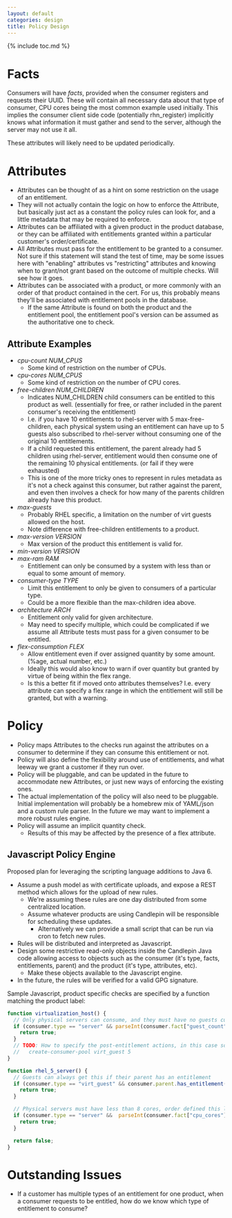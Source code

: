 ```yaml
---
layout: default
categories: design
title: Policy Design
---
```

{% include toc.md %}

# Facts
Consumers will have *facts*, provided when the consumer registers and requests
their UUID. These will contain all necessary data about that type of consumer,
CPU cores being the most common example used initially. This implies the
consumer client side code (potentially rhn_register) implicitly knows what
information it must gather and send to the server, although the server may not
use it all.

These attributes will likely need to be updated periodically.

# Attributes
* Attributes can be thought of as a hint on some restriction on the usage of an
  entitlement. 
* They will not actually contain the logic on how to enforce the Attribute, but
  basically just act as a constant the policy rules can look for, and a little
  metadata that may be required to enforce. 
* Attributes can be affiliated with a given product in the product database, or
  they can be affiliated with entitlements granted within a particular
  customer's order/certificate.
* All Attributes must pass for the entitlement to be granted to a consumer. Not
  sure if this statement will stand the test of time, may be some issues here
  with "enabling" attributes vs "restricting" attributes and knowing when to
  grant/not grant based on the outcome of multiple checks. Will see how it
  goes.
* Attributes can be associated with a product, or more commonly with an order
  of that product contained in the cert. For us, this probably means they'll be
  associated with entitlement pools in the database.
  * If the same Attribute is found on both the product and the entitlement
    pool, the entitlement pool's version can be assumed as the authoritative
    one to check.

## Attribute Examples
* *cpu-count NUM_CPUS*
  * Some kind of restriction on the number of CPUs.
* *cpu-cores NUM_CPUS*
  * Some kind of restriction on the number of CPU cores.
* *free-children NUM_CHILDREN*
  * Indicates NUM_CHILDREN child consumers can be entitled to this product as
    well. (essentially for free, or rather included in the parent consumer's
    receiving the entitlement)
  * I.e. if you have 10 entitlements to rhel-server with 5 max-free-children,
    each physical system using an entitlement can have up to 5 guests also
    subscribed to rhel-server without consuming one of the original 10
    entitlements.
  * If a child requested this entitlement, the parent already had 5 children
    using rhel-server, entitlement would then consume one of the remaining 10
    physical entitlements. (or fail if they were exhausted)
  * This is one of the more tricky ones to represent in rules metadata as it's
    not a check against this consumer, but rather against the parent, and even
    then involves a check for how many of the parents children already have
    this product.
* *max-guests*
  * Probably RHEL specific, a limitation on the number of virt guests allowed
    on the host.
  * Note difference with free-children entitlements to a product.
* *max-version VERSION*
  * Max version of the product this entitlement is valid for.
* *min-version VERSION*
* *max-ram RAM*
  * Entitlement can only be consumed by a system with less than or equal to
    some amount of memory.
* *consumer-type TYPE*
  * Limit this entitlement to only be given to consumers of a particular type.
  * Could be a more flexible than the max-children idea above.
* *architecture ARCH*
  * Entitlement only valid for given architecture.
  * May need to specify multiple, which could be complicated if we assume all
    Attribute tests must pass for a given consumer to be entitled.
* *flex-consumption FLEX*
  * Allow entitlement even if over assigned quantity by some amount. (%age,
    actual number, etc.)
  * Ideally this would also know to warn if over quantity but granted by virtue
    of being within the flex range.
  * Is this a better fit if moved onto attributes themselves? I.e. every
    attribute can specify a flex range in which the entitlement will still be
    granted, but with a warning.
   

# Policy
* Policy maps Attributes to the checks run against the attributes on a consumer
  to determine if they can consume this entitlement or not. 
* Policy will also define the flexibility around use of entitlements, and what
  leeway we grant a customer if they run over. 
* Policy will be pluggable, and can be updated in the future to accommodate new
  Attributes, or just new ways of enforcing the existing ones.
* The actual implementation of the policy will also need to be pluggable.
  Initial implementation will probably be a homebrew mix of YAML/json and a
  custom rule parser. In the future we may want to implement a more robust
  rules engine.
* Policy will assume an implicit quantity check.
  * Results of this may be affected by the presence of a flex attribute.

## Javascript Policy Engine
Proposed plan for leveraging the scripting language additions to Java 6.

* Assume a push model as with certificate uploads, and expose a REST method
  which allows for the upload of new rules.
  * We're assuming these rules are one day distributed from some centralized
    location.
  * Assume whatever products are using Candlepin will be responsible for
    scheduling these updates.
    * Alternatively we can provide a small script that can be run via cron to
      fetch new rules.
* Rules will be distributed and interpreted as Javascript.
* Design some restrictive read-only objects inside the Candlepin Java code
  allowing access to objects such as the consumer (it's type, facts,
  entitlements, parent) and the product (it's type, attributes, etc).
  * Make these objects available to the Javascript engine.
* In the future, the rules will be verified for a valid GPG signature.

Sample Javascript, product specific checks are specified by a function matching the product label:

```javascript
function virtualization_host() {
  // Only physical servers can consume, and they must have no guests currently:
  if (consumer.type == "server" && parseInt(consumer.fact["guest_count"]) == 0) {
    return true;
  }
  // TODO: How to specify the post-entitlement actions, in this case something like:
  //   create-consumer-pool virt_guest 5
}

function rhel_5_server() {
  // Guests can always get this if their parent has an entitlement
  if (consumer.type == "virt_guest" && consumer.parent.has_entitlement("virtualization_host")) {
    return true;
  }

  // Physical servers must have less than 8 cores, order defined this limitation
  if (consumer.type == "server" &&  parseInt(consumer.fact["cpu_cores"]) <= order.attribute['max_cpus']) {
    return true;
  }

  return false;
}
```

# Outstanding Issues
* If a customer has multiple types of an entitlement for one product, when a consumer requests to be entitled, how do we know which type of entitlement to consume?
